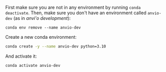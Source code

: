 First make sure you are not in any environment by running `conda deactivate`. Then, make sure you don't have an environment called `anvio-dev` (as in *anvi'o development*):

```
conda env remove --name anvio-dev
```

Create a new conda environment:

``` bash
conda create -y --name anvio-dev python=3.10
```

And activate it:

```
conda activate anvio-dev
```
